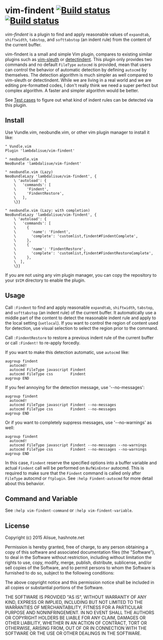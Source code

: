vim-findent [![Build status](https://travis-ci.org/lambdalisue/vim-findent.svg?branch=master)](https://travis-ci.org/lambdalisue/vim-findent) [![Build status](https://ci.appveyor.com/api/projects/status/p7orkdddc08v4lvk/branch/master?svg=true)](https://ci.appveyor.com/project/lambdalisue/vim-findent/branch/master)
===============================================================================


*vim-findent* is a plugin to find and apply reasonable values of `expandtab`, `shiftwidth`, `tabstop`, and `softtabstop` (an indent rule) from the content of the current buffer.

vim-findent is a small and simple Vim plugin, compares to existing similar plugins such as [vim-sleuth](https://github.com/tpope/vim-sleuth) or [detectindent](https://github.com/ciaranm/detectindent).
This plugin only provides two commands and no default `FileType` `autocmd` is provided, mean that users can control the behavior of automatic detection by defining `autocmd` by themselves.
The detection algorithm is much simpler as well compared to vim-sleuth or detectindent.
While we are living in a real world and we are editing pre-formatted codes, I don't really think we need a super perfect but complex algorithm.
A faster and simpler algorithm would be better.

See [Test cases](./test/dat) to figure out what kind of indent rules can be detected via this plugin.

Install
-------------------------------------------------------------------------------

Use Vundle.vim, neobundle.vim, or other vim plugin manager to install it like:

```vim
" Vundle.vim
Plugin 'lambdalisue/vim-findent'

" neobundle.vim
NeoBundle 'lambdalisue/vim-findent'

" neobundle.vim (Lazy)
NeoBundleLazy 'lambdalisue/vim-findent', {
	\ 'autoload': {
	\   'commands': [
	\     'Findent',
	\     'FindentRestore',
	\   ],
	\}}

" neobundle.vim (Lazy: with completion)
NeoBundleLazy 'lambdalisue/vim-findent', {
	\ 'autoload': {
	\   'commands': [
	\     {
	\       'name': 'Findent',
	\       'complete': 'customlist,findent#FindentComplete',
	\     },
	\     {
	\       'name': 'FindentRestore',
	\       'complete': 'customlist,findent#FindentRestoreComplete',
	\     },
	\  ],
	\}}
```

If you are not using any vim plugin manager, you can copy the repository to
your `$VIM` directory to enable the plugin.


Usage
-------------------------------------------------------------------------------

Call `:Findent` to find and apply reasonable `expandtab`, `shiftwidth`, `tabstop`, and `softtabstop` (an indent rule) of
the current buffer.
It automatically use a middle part of the content to detect the reasonable indent rule and apply to the local setting (`setlocal`).
If you want to control the region of content used for detection, use visual selection to select the region prior to the command.

Call `:FindentRestore` to restore a previous indent rule of the current buffer or call `:Findent!` to re-apply forcedly.

If you want to make this detection automatic, use `autocmd` like:

```vim
augroup findent
  autocmd!
  autocmd FileType javascript Findent
  autocmd FileType css        Findent
augroup END
```

If you feel annoying for the detection message, use '--no-messages':

```vim
augroup findent
  autocmd!
  autocmd FileType javascript Findent --no-messages
  autocmd FileType css        Findent --no-messages
augroup END
```

Or if you want to completely suppress messages, use '--no-warnings' as well:

```vim
augroup findent
  autocmd!
  autocmd FileType javascript Findent --no-messages --no-warnings
  autocmd FileType css        Findent --no-messages --no-warnings
augroup END
```

In this case, `Findent` reserve the specified options into a buffer variable and
actual `Findent` call will be performed on `BufWinEnter` autocmd.
This is required to make sure that the `Findent` command is called only after `FileType` autocmd or `ftplugin`.
See `:help Findent-autocmd` for more detail about this behavior.

Command and Variable
-------------------------------------------------------------------------------

See `:help vim-findent-command` or `:help vim-findent-variable`.


License
--------------------------------------------------------------------------------
Copyright (c) 2015 Alisue, hashnote.net

Permission is hereby granted, free of charge, to any person obtaining
a copy of this software and associated documentation files
(the "Software"), to deal in the Software without restriction,
including without limitation the rights to use, copy, modify, merge,
publish, distribute, sublicense, and/or sell copies of the Software,
and to permit persons to whom the Software is furnished to do so,
subject to the following conditions:

The above copyright notice and this permission notice shall be
included in all copies or substantial portions of the Software.

THE SOFTWARE IS PROVIDED "AS IS", WITHOUT WARRANTY OF ANY KIND,
EXPRESS OR IMPLIED, INCLUDING BUT NOT LIMITED TO THE WARRANTIES OF
MERCHANTABILITY, FITNESS FOR A PARTICULAR PURPOSE AND NONINFRINGEMENT.
IN NO EVENT SHALL THE AUTHORS OR COPYRIGHT HOLDERS BE LIABLE FOR ANY
CLAIM, DAMAGES OR OTHER LIABILITY, WHETHER IN AN ACTION OF CONTRACT,
TORT OR OTHERWISE, ARISING FROM, OUT OF OR IN CONNECTION WITH THE
SOFTWARE OR THE USE OR OTHER DEALINGS IN THE SOFTWARE.
